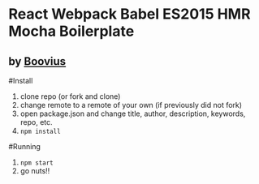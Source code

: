 React Webpack Babel ES2015 HMR Mocha Boilerplate
================================================

by [Boovius](https://github.com/boovius)
----------------------------------------

#Install

1. clone repo (or fork and clone)
2. change remote to a remote of your own (if previously did not fork)
3. open package.json and change title, author, description, keywords, repo, etc.
4. ```npm install```

#Running
1. ```npm start```
2. go nuts!!

